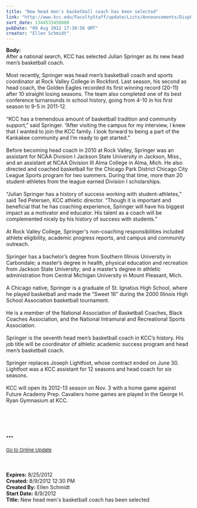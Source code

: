 ```yaml
---
title: "New head men's basketball coach has been selected"
link: "http://www.kcc.edu/FacultyStaff/update/Lists/Announcements/DispForm.aspx?ID=773"
sort_date: 1344533456000
pubDate: "09 Aug 2012 17:30:56 GMT"
creator: "Ellen Schmidt"
---
```


<div><b>Body:</b> <div class="ExternalClass3166C493FA1D4E84B2EAAE19D976F7DD"><div>After a national search, KCC has selected Julian Springer as its new head men’s basketball coach.</div>
<div> </div>
<div>Most recently, Springer was head men’s basketball coach and sports coordinator at Rock Valley College in Rockford. Last season, his second as head coach, the Golden Eagles recorded its first winning record (20-11) after 10 straight losing seasons. The team also completed one of its best conference turnarounds in school history, going from 4-10 in his first season to 9-5 in 2011-12.</div>
<div> </div>
<div>“KCC has a tremendous amount of basketball tradition and community support,” said Springer. “After visiting the campus for my interview, I knew that I wanted to join the KCC family. I look forward to being a part of the Kankakee community and I’m ready to get started.”</div>
<div> </div>
<div>Before becoming head coach in 2010 at Rock Valley, Springer was an assistant for NCAA Division I Jackson State University in Jackson, Miss., and an assistant at NCAA Division III Alma College in Alma, Mich. He also directed and coached basketball for the Chicago Park District Chicago City League Sports program for two summers. During that time, more than 20 student-athletes from the league earned Division I scholarships.</div>
<div> </div>
<div>“Julian Springer has a history of success working with student-athletes,” said Ted Petersen, KCC athletic director. “Though it is important and beneficial that he has coaching experience, Springer will have his biggest impact as a motivator and educator. His talent as a coach will be complemented nicely by his history of success with students.”</div>
<div> </div>
<div>At Rock Valley College, Springer's non-coaching responsibilities included athlete eligibility, academic progress reports, and campus and community outreach.</div>
<div> </div>
<div>Springer has a bachelor’s degree from Southern Illinois University in Carbondale; a master’s degree in health, physical education and recreation from Jackson State University; and a master’s degree in athletic administration from Central Michigan University in Mount Pleasant, Mich.</div>
<div> </div>
<div>A Chicago native, Springer is a graduate of St. Ignatius High School, where he played basketball and made the “Sweet 16” during the 2000 Illinois High School Association basketball tournament. </div>
<div> </div>
<div>He is a member of the National Association of Basketball Coaches, Black Coaches Association, and the National Intramural and Recreational Sports Association. </div>
<div> </div>
<div>Springer is the seventh head men’s basketball coach in KCC’s history. His job title will be coordinator of athletic academic success program and head men’s basketball coach. </div>
<div> <br />Springer replaces Joseph Lightfoot, whose contract ended on June 30. Lightfoot was a KCC assistant for 12 seasons and head coach for six seasons.</div>
<div> </div>
<div>KCC will open its 2012-13 season on Nov. 3 with a home game against Future Academy Prep. Cavaliers home games are played in the George H. Ryan Gymnasium at KCC.<br /> <br />
<div> </div>
<div> </div>
<div> </div>
<div> </div>
<div>
<div><font size="2">***</font></div>
<div><font size="2"></font> </div>
<div><a href="/FacultyStaff/update/Pages/dailyupdate.aspx"><font size="2">Go to Online Update</font></a></div>
<div><font size="2"></font> </div>
<div><font size="2"></font> </div><br /></div></div></div></div>
<div><b>Expires:</b> 8/25/2012</div>
<div><b>Created:</b> 8/9/2012 12:30 PM</div>
<div><b>Created By:</b> Ellen Schmidt</div>
<div><b>Start Date:</b> 8/9/2012</div>
<div><b>Title:</b> New head men&#39;s basketball coach has been selected</div>
